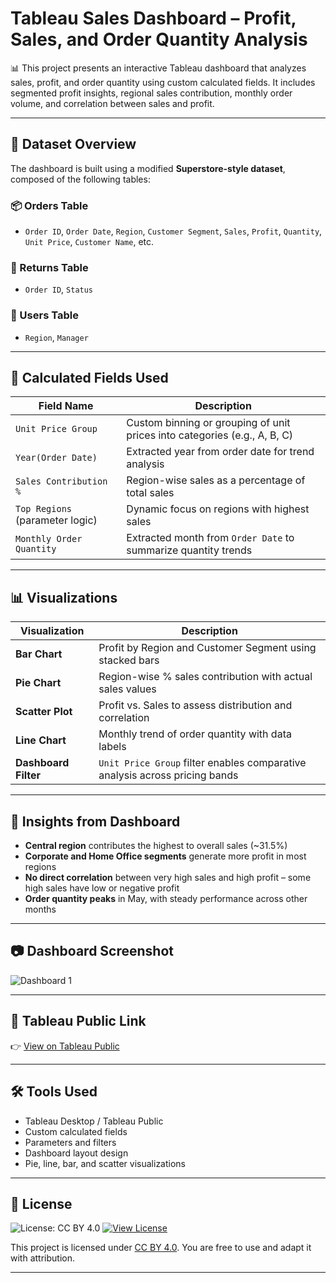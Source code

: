 # Tableau Sales Dashboard – Profit, Sales, and Order Quantity Analysis

📊 This project presents an interactive Tableau dashboard that analyzes sales, profit, and order quantity using custom calculated fields. It includes segmented profit insights, regional sales contribution, monthly order volume, and correlation between sales and profit.


---

## 📁 Dataset Overview

The dashboard is built using a modified **Superstore-style dataset**, composed of the following tables:

### 📦 Orders Table
- `Order ID`, `Order Date`, `Region`, `Customer Segment`, `Sales`, `Profit`, `Quantity`, `Unit Price`, `Customer Name`, etc.

### 🔁 Returns Table
- `Order ID`, `Status`

### 👤 Users Table
- `Region`, `Manager`

---

## 🔧 Calculated Fields Used

| Field Name       | Description |
|------------------|-------------|
| `Unit Price Group` | Custom binning or grouping of unit prices into categories (e.g., A, B, C) |
| `Year(Order Date)` | Extracted year from order date for trend analysis |
| `Sales Contribution %` | Region-wise sales as a percentage of total sales |
| `Top Regions` (parameter logic) | Dynamic focus on regions with highest sales |
| `Monthly Order Quantity` | Extracted month from `Order Date` to summarize quantity trends |

---

## 📊 Visualizations

| Visualization | Description |
|---------------|-------------|
| **Bar Chart** | Profit by Region and Customer Segment using stacked bars |
| **Pie Chart** | Region-wise % sales contribution with actual sales values |
| **Scatter Plot** | Profit vs. Sales to assess distribution and correlation |
| **Line Chart** | Monthly trend of order quantity with data labels |
| **Dashboard Filter** | `Unit Price Group` filter enables comparative analysis across pricing bands |

---

## 🧠 Insights from Dashboard

- **Central region** contributes the highest to overall sales (~31.5%)
- **Corporate and Home Office segments** generate more profit in most regions
- **No direct correlation** between very high sales and high profit – some high sales have low or negative profit
- **Order quantity peaks** in May, with steady performance across other months

---

## 📷 Dashboard Screenshot


![Dashboard 1](https://github.com/user-attachments/assets/b468de3b-33c1-49aa-aab4-7a8f402417a1)


---

## 🔗 Tableau Public Link

👉 [View on Tableau Public](https://public.tableau.com/views/TableauDashboard1_17511961325470/Dashboard1?:language=en-US&:sid=&:redirect=auth&:display_count=n&:origin=viz_share_link)


---

## 🛠️ Tools Used

- Tableau Desktop / Tableau Public
- Custom calculated fields
- Parameters and filters
- Dashboard layout design
- Pie, line, bar, and scatter visualizations

---

## 🔐 License

![License: CC BY 4.0](https://img.shields.io/badge/License-CC%20BY%204.0-lightgrey.svg)
[![View License](https://img.shields.io/badge/View%20License-Here-blue)](https://creativecommons.org/licenses/by/4.0/)

This project is licensed under [CC BY 4.0](https://creativecommons.org/licenses/by/4.0/). You are free to use and adapt it with attribution.

---




